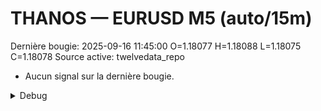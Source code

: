 # THANOS — EURUSD M5 (auto/15m)
Dernière bougie: 2025-09-16 11:45:00  O=1.18077  H=1.18088  L=1.18075  C=1.18078
Source active: twelvedata_repo

- Aucun signal sur la dernière bougie.

<details><summary>Debug</summary>

- TD_API_KEY manquant.

</details>